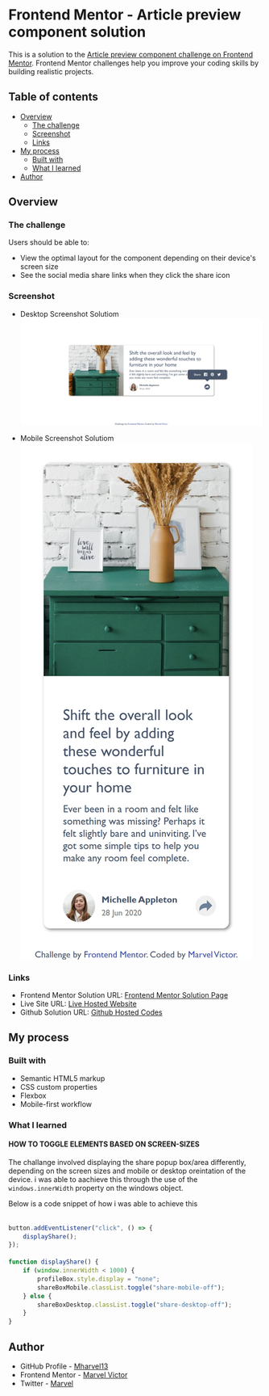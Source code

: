 # Frontend Mentor - Article preview component solution

This is a solution to the [Article preview component challenge on Frontend Mentor](https://www.frontendmentor.io/challenges/article-preview-component-dYBN_pYFT). Frontend Mentor challenges help you improve your coding skills by building realistic projects.

## Table of contents

-   [Overview](#overview)
    -   [The challenge](#the-challenge)
    -   [Screenshot](#screenshot)
    -   [Links](#links)
-   [My process](#my-process)
    -   [Built with](#built-with)
    -   [What I learned](#what-i-learned)
-   [Author](#author)

## Overview

### The challenge

Users should be able to:

-   View the optimal layout for the component depending on their device's screen size
-   See the social media share links when they click the share icon

### Screenshot

-   Desktop Screenshot Solutiom
    ![Desktop Screenshot](<./screenshot-solution(Desktop).png>)

-   Mobile Screenshot Solutiom
    ![Mobile Screenshot](<./screenshot-solution(Mobile).png>)

### Links

-   Frontend Mentor Solution URL: [Frontend Mentor Solution Page](https://www.frontendmentor.io/solutions/)
-   Live Site URL: [Live Hosted Website](https://mharvel13.github.io/)
-   Github Solution URL: [Github Hosted Codes](https://github.com/Mharvel13/)

## My process

### Built with

-   Semantic HTML5 markup
-   CSS custom properties
-   Flexbox
-   Mobile-first workflow

### What I learned


#### HOW TO TOGGLE ELEMENTS BASED ON SCREEN-SIZES

The challange involved displaying the share popup box/area differently, depending on the screen sizes and mobile or desktop oreintation of the device. i was able to aachieve this through the use of the ``` windows.innerWidth ``` property on the windows object.

Below is a code snippet of how i was able to achieve this


```js

button.addEventListener("click", () => {
    displayShare();
});

function displayShare() {
    if (window.innerWidth < 1000) {
        profileBox.style.display = "none";
        shareBoxMobile.classList.toggle("share-mobile-off");
    } else {
        shareBoxDesktop.classList.toggle("share-desktop-off");
    }
}

```


## Author

-   GitHub Profile - [Mharvel13](https://github.com/Mharvel13)
-   Frontend Mentor - [Marvel Victor](https://www.frontendmentor.io/profile/Mharvel13)
-   Twitter - [Marvel](https://twitter.com/Mharvel_O)
